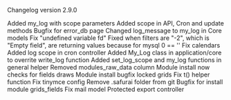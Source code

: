 Changelog version 2.9.0
 
Added my_log with scope parameters
Added scope in API, Cron and update methods
Bugfix for error_db page
Changed log_message to my_log in Core models
Fix "undefined variable fd"
Fixed when filters are "-2", which is "Empty field", are returning values because for mysql 0 == ''
Fix calendars
Added log scope in cron controller
Added My_Log class in application/core to overrite write_log function
Added set_log_scope and my_log functions in general helper
Removed modules_raw_data column
Module install now checks for fields draws
Module install bugfix locked grids
Fix t() helper function
Fix tinymce config
Remove .safurai folder from git
Bugfix for install module grids_fields
Fix mail model
Protected export controller
